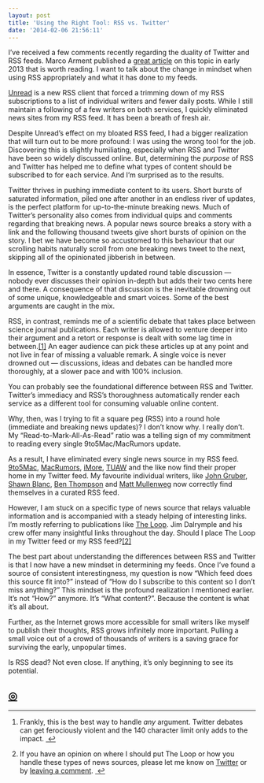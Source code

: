 ```yaml
---
layout: post
title: 'Using the Right Tool: RSS vs. Twitter'
date: '2014-02-06 21:56:11'
---
```


<p data-preserve-html-node="true">I&#8217;ve received a few comments recently regarding the duality of Twitter and RSS feeds. Marco Arment published a <a data-preserve-html-node="true" href="http://www.marco.org/2013/03/26/power-of-rss">great article</a> on this topic in early 2013 that is worth reading. I want to talk about the change in mindset when using RSS appropriately and what it has done to my feeds.</p>

<p data-preserve-html-node="true"><a data-preserve-html-node="true" href="http://jaredsinclair.com/unread">Unread</a> is a new RSS client that forced a trimming down of my RSS subscriptions to a list of individual writers and fewer daily posts. While I still maintain a following of a few writers on both services, I quickly eliminated news sites from my RSS feed. It has been a breath of fresh air. </p>

<p data-preserve-html-node="true">Despite Unread&#8217;s effect on my bloated RSS feed, I had a bigger realization that will turn out to be more profound: I was using the wrong tool for the job. Discovering this is slightly humiliating, especially when RSS and Twitter have been so widely discussed online. But, determining the <em data-preserve-html-node="true">purpose</em> of RSS and Twitter has helped me to define what types of content should be subscribed to for each service. And I&#8217;m surprised as to the results.</p>

<p data-preserve-html-node="true">Twitter thrives in pushing immediate content to its users. Short bursts of saturated information, piled one after another in an endless river of updates, is the perfect platform for up-to-the-minute breaking news. Much of Twitter&#8217;s personality also comes from individual quips and comments regarding that breaking news. A popular news source breaks a story with a link and the following thousand tweets give short bursts of opinion on the story. I bet we have become so accustomed to this behaviour that our scrolling habits naturally scroll from one breaking news tweet to the next, skipping all of the opinionated jibberish in between.</p>

<p data-preserve-html-node="true">In essence, Twitter is a constantly updated round table discussion — nobody ever discusses their opinion in-depth but adds their two cents here and there. A consequence of that discussion is the inevitable drowning out of some unique, knowledgeable and smart voices. Some of the best arguments are caught in the mix.</p>

<p data-preserve-html-node="true">RSS, in contrast, reminds me of a scientific debate that takes place between science journal publications. Each writer is allowed to venture deeper into their argument and a retort or response is dealt with some lag time in between.<a data-preserve-html-node="true" href="#fn:1" id="fnref:1" title="see footnote" class="footnote">[1]</a> An eager audience can pick these articles up at any point and not live in fear of missing a valuable remark. A single voice is never drowned out — discussions, ideas and debates can be handled more thoroughly, at a slower pace and with 100% inclusion.</p>

<p data-preserve-html-node="true">You can probably see the foundational difference between RSS and Twitter. Twitter&#8217;s immediacy and RSS&#8217;s thoroughness automatically render each service as a different tool for consuming valuable online content.</p>

<p data-preserve-html-node="true">Why, then, was I trying to fit a square peg (RSS) into a round hole (immediate and breaking news updates)? I don&#8217;t know why. I really don&#8217;t. My &#8220;Read-to-Mark-All-As-Read&#8221; ratio was a telling sign of my commitment to reading every single 9to5Mac/MacRumors update. </p>

<p data-preserve-html-node="true">As a result, I have eliminated every single news source in my RSS feed. <a data-preserve-html-node="true" href="http://9to5mac.com">9to5Mac</a>, <a data-preserve-html-node="true" href="http://macrumors.com">MacRumors</a>, <a data-preserve-html-node="true" href="http://imore.com">iMore</a>, <a data-preserve-html-node="true" href="http://www.tuaw.com/">TUAW</a> and the like now find their proper home in my Twitter feed. My favourite individual writers, like <a data-preserve-html-node="true" href="http://daringfireball.net">John Gruber</a>, <a data-preserve-html-node="true" href="http://shawnblanc.net">Shawn Blanc</a>, <a data-preserve-html-node="true" href="http://stratechery.com">Ben Thompson</a> and <a data-preserve-html-node="true" href="http://ma.tt">Matt Mullenweg</a> now correctly find themselves in a curated RSS feed.</p>

<p data-preserve-html-node="true">However, I am stuck on a specific type of news source that relays valuable information and is accompanied with a steady helping of interesting links. I&#8217;m mostly referring to publications like <a data-preserve-html-node="true" href="http://loopinsight.com">The Loop</a>. Jim Dalrymple and his crew offer many insightful links throughout the day. Should I place The Loop in my Twitter feed or my RSS feed?<a data-preserve-html-node="true" href="#fn:2" id="fnref:2" title="see footnote" class="footnote">[2]</a> </p>

<p data-preserve-html-node="true">The best part about understanding the differences between RSS and Twitter is that I now have a new mindset in determining my feeds. Once I&#8217;ve found a source of consistent interestingness, my question is now &#8220;Which feed does this source fit into?&#8221; instead of &#8220;How do I subscribe to this content so I don&#8217;t miss anything?&#8221; This mindset is the profound realization I mentioned earlier. It&#8217;s not &#8220;How?&#8221; anymore. It&#8217;s &#8220;What content?&#8221;. Because the content is what it&#8217;s all about.</p>

<p data-preserve-html-node="true">Further, as the Internet grows more accessible for small writers like myself to publish their thoughts, RSS grows infinitely more important. Pulling a small voice out of a crowd of thousands of writers is a saving grace for surviving the early, unpopular times. </p>

<p data-preserve-html-node="true">Is RSS dead? Not even close. If anything, it&#8217;s only beginning to see its potential.</p>

<h2 data-preserve-html-node="true"><a data-preserve-html-node="true" href="http://thenewsprint.co/blog/rss-vs-twitter">◎</a></h2>

<div data-preserve-html-node="true" class="footnotes">
<hr data-preserve-html-node="true" />
<ol data-preserve-html-node="true">

<li data-preserve-html-node="true" id="fn:1">
<p data-preserve-html-node="true">Frankly, this is the best way to handle <em data-preserve-html-node="true">any</em> argument. Twitter debates can get ferociously violent and the 140 character limit only adds to the impact. <a data-preserve-html-node="true" href="#fnref:1" title="return to article" class="reversefootnote">&#160;&#8617;</a></p>
</li>

<li data-preserve-html-node="true" id="fn:2">
<p data-preserve-html-node="true">If you have an opinion on where I should put The Loop or how you handle these types of news sources, please let me know on <a data-preserve-html-node="true" href="http://twitter.com/thenewsprint">Twitter</a> or by <a data-preserve-html-node="true" href="http://www.thenewsprint.co/contact/">leaving a comment</a>. <a data-preserve-html-node="true" href="#fnref:2" title="return to article" class="reversefootnote">&#160;&#8617;</a></p>
</li>

</ol>
</div>